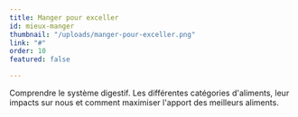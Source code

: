 ```yaml
---
title: Manger pour exceller
id: mieux-manger
thumbnail: "/uploads/manger-pour-exceller.png"
link: "#"
order: 10
featured: false

---
```

Comprendre le système digestif. Les différentes catégories d'aliments, leur impacts sur nous et comment maximiser l'apport des meilleurs aliments.